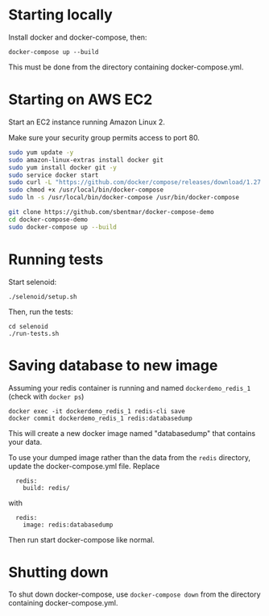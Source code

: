# Starting locally

Install docker and docker-compose, then:
```
docker-compose up --build
```

This must be done from the directory containing docker-compose.yml.

# Starting on AWS EC2
Start an EC2 instance running Amazon Linux 2.

Make sure your security group permits access to port 80.

```bash
sudo yum update -y
sudo amazon-linux-extras install docker git
sudo yum install docker git -y
sudo service docker start
sudo curl -L "https://github.com/docker/compose/releases/download/1.27.4/docker-compose-$(uname -s)-$(uname -m)" -o /usr/local/bin/docker-compose
sudo chmod +x /usr/local/bin/docker-compose
sudo ln -s /usr/local/bin/docker-compose /usr/bin/docker-compose

git clone https://github.com/sbentmar/docker-compose-demo
cd docker-compose-demo
sudo docker-compose up --build
```


# Running tests

Start selenoid:
```
./selenoid/setup.sh
```
Then, run the tests:
```
cd selenoid
./run-tests.sh
```

# Saving database to new image

Assuming your redis container is running and named `dockerdemo_redis_1` (check with `docker ps`)

```
docker exec -it dockerdemo_redis_1 redis-cli save
docker commit dockerdemo_redis_1 redis:databasedump
```

This will create a new docker image named "databasedump" that contains your data.

To use your dumped image rather than the data from the `redis` directory, update the docker-compose.yml file. Replace
```
  redis:
    build: redis/
```
with
```
  redis:
    image: redis:databasedump
```

Then run start docker-compose like normal.

# Shutting down
To shut down docker-compose, use `docker-compose down` from the directory containing docker-compose.yml.